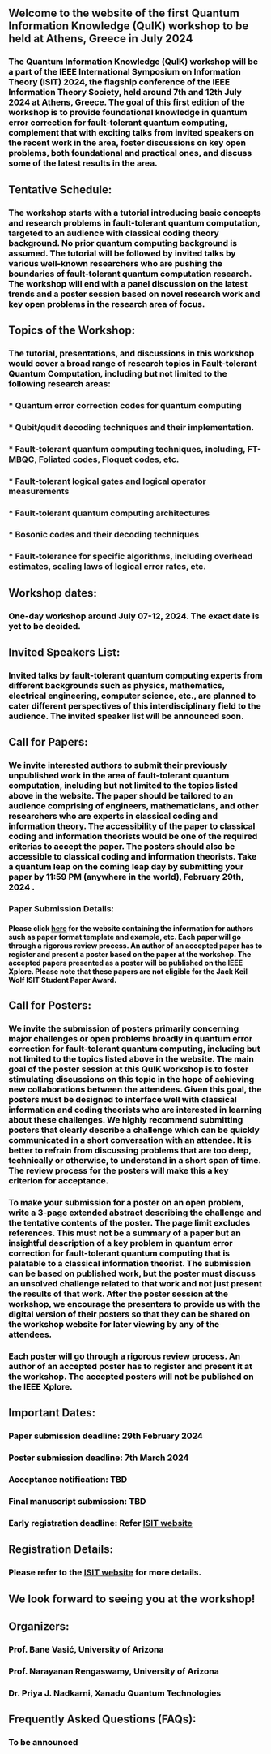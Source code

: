 ## Welcome to the website of the first Quantum Information Knowledge (QuIK) workshop to be held at Athens, Greece in July 2024
### <font color="black">The Quantum Information Knowledge (QuIK) workshop will be a part of the IEEE International Symposium on Information Theory (ISIT) 2024, the flagship conference of the IEEE Information Theory Society, held around 7th and 12th July 2024 at Athens, Greece. The goal of this first edition of the workshop is to provide foundational knowledge in quantum error correction for fault-tolerant quantum computing, complement that with exciting talks from invited speakers on the recent work in the area, foster discussions on key open problems, both foundational and practical ones, and discuss some of the latest results in the area. </font>
## Tentative Schedule:
### <font color="black"> The workshop starts with a tutorial introducing basic concepts and research problems in fault-tolerant quantum computation, targeted to an audience with classical coding theory background. No prior quantum computing background is assumed. The tutorial will be followed by invited talks by various well-known researchers who are pushing the boundaries of fault-tolerant quantum computation research. The workshop will end with a panel discussion on the latest trends and a poster session based on novel research work and key open problems in the research area of focus.  </font>
## Topics of the Workshop:
### <font color="black"> The tutorial, presentations, and discussions in this workshop would cover a broad range of research topics in Fault-tolerant Quantum Computation, including but not limited to the following research areas:</font>
### *	Quantum error correction codes for quantum computing
### *	Qubit/qudit decoding techniques and their implementation.
### *	Fault-tolerant quantum computing techniques, including, FT-MBQC, Foliated codes, Floquet codes, etc. 
### *	Fault-tolerant logical gates and logical operator measurements
### *	Fault-tolerant quantum computing architectures
### *	Bosonic codes and their decoding techniques
### *	Fault-tolerance for specific algorithms, including overhead estimates, scaling laws of logical error rates, etc.
<!-- end of the list -->
## Workshop dates:
### <font color="black"> One-day workshop around July 07-12, 2024. The exact date is yet to be decided. </font>
## Invited Speakers List:
### <font color="black"> Invited talks by fault-tolerant quantum computing experts from different backgrounds such as physics, mathematics, electrical engineering, computer science, etc., are planned to cater different perspectives of this interdisciplinary field to the audience. The invited speaker list will be announced soon. </font> 
## Call for Papers:
### <font color="black">We invite interested authors to submit their previously unpublished work in the area of fault-tolerant quantum computation, including but not limited to the topics listed above in the website. The paper should be tailored to an audience comprising of engineers, mathematicians, and other researchers who are experts in classical coding and information theory. The accessibility of the paper to classical coding and information theorists would be one of the required criterias to accept the paper. The posters should also be accessible to classical coding and information theorists. Take a quantum leap on the coming leap day by submitting your paper by 11:59 PM (anywhere in the world), February 29th, 2024 . </font>
### Paper Submission Details:
#### <font color="black"> Please click <a href="https://2024.ieee-isit.org/information-authors-0">here</a> for the website containing the information for authors such as paper format template and example, etc. Each paper will go through a rigorous review process. An author of an accepted paper has to register and present a poster based on the paper at the workshop. The accepted papers presented as a poster will be published on the IEEE Xplore. Please note that these papers are not eligible for the Jack Keil Wolf ISIT Student Paper Award. </font>
## Call for Posters:
### <font color="black"> We invite the submission of posters primarily concerning major challenges or open problems broadly in quantum error correction for fault-tolerant quantum computing, including but not limited to the topics listed above in the website. The main goal of the poster session at this QuIK workshop is to foster stimulating discussions on this topic in the hope of achieving new collaborations between the attendees. Given this goal, the posters must be designed to interface well with classical information and coding theorists who are interested in learning about these challenges. We highly recommend submitting posters that clearly describe a challenge which can be quickly communicated in a short conversation with an attendee. It is better to refrain from discussing problems that are too deep, technically or otherwise, to understand in a short span of time. The review process for the posters will make this a key criterion for acceptance.</font>
### <font color="black">To make your submission for a poster on an open problem, write a 3-page extended abstract describing the challenge and the tentative contents of the poster. The page limit excludes references. This must not be a summary of a paper but an insightful description of a key problem in quantum error correction for fault-tolerant quantum computing that is palatable to a classical information theorist. The submission can be based on published work, but the poster must discuss an unsolved challenge related to that work and not just present the results of that work. After the poster session at the workshop, we encourage the presenters to provide us with the digital version of their posters so that they can be shared on the workshop website for later viewing by any of the attendees.</font>
### <font color="black">Each poster will go through a rigorous review process. An author of an accepted poster has to register and present it at the workshop. The accepted posters will not be published on the IEEE Xplore. </font> 
## Important Dates:
### <font color="black"> Paper submission deadline: 29th February 2024 </font> 
### <font color="black"> Poster submission deadline: 7th March 2024 </font> 
### <font color="black"> Acceptance notification: TBD </font> 
### <font color="black"> Final manuscript submission: TBD </font> 
### <font color="black"> Early registration deadline: Refer <a href="https://2024.ieee-isit.org/workshops">ISIT website</a> </font> 
## Registration Details: 
### <font color="black"> Please refer to the <a href="https://2024.ieee-isit.org/workshops">ISIT website</a> for more details. </font> 
## We look forward to seeing you at the workshop!
## Organizers:
### <font color="black"> Prof. Bane Vasić, University of Arizona </font> 
### <font color="black"> Prof. Narayanan Rengaswamy, University of Arizona </font> 
### <font color="black"> Dr. Priya J. Nadkarni, Xanadu Quantum Technologies </font> 
## Frequently Asked Questions (FAQs):
### <font color="black"> To be announced </font> 

